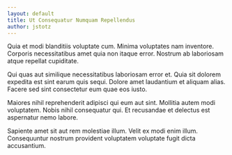 ```yaml
---
layout: default
title: Ut Consequatur Numquam Repellendus
author: jstotz
---
```


Quia et modi blanditiis voluptate cum. Minima voluptates nam inventore. Corporis necessitatibus amet quia non itaque error. Nostrum ab laboriosam atque repellat cupiditate.

Qui quas aut similique necessitatibus laboriosam error et. Quia sit dolorem expedita est sint earum quis sequi. Dolore amet laudantium et aliquam alias. Facere sed sint consectetur eum quae eos iusto.

Maiores nihil reprehenderit adipisci qui eum aut sint. Mollitia autem modi voluptatem. Nobis nihil consequatur qui. Et recusandae et delectus est aspernatur nemo labore.

Sapiente amet sit aut rem molestiae illum. Velit ex modi enim illum. Consequuntur nostrum provident voluptatem voluptate fugit dicta accusantium.
